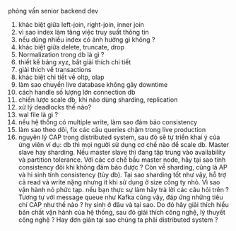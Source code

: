 phỏng vấn senior backend dev
1. khác biệt giữa left-join, right-join, inner join
2. vì sao index làm tăng việc truy suất thông tin
3. nếu dùng nhiều index có ảnh hưởng gì không ?
4. khác biệt giữa delete, truncate, drop
5. Normalization trong db là gì ?
6. thiết kế bảng xyz, bắt giải thích chi tiết
7. giải thích về transactions
8. khác biệt chi tiết về oltp, olap
9. làm sao chuyển live database không gây downtime
10. cách handle số lượng lớn connection db
11. chiến lược scale db, khi nào dùng sharding, replication
12. xử lý deadlocks thế nào?
13. wal file là gì ?
14. nếu hệ thống có multiple write, làm sao đảm bảo consistency
15. làm sao theo dõi, fix các câu queries chậm trong live production
16. nguyên lý CAP trong distributed system, sau đó sẽ tự triển khai ý của ứng viên
ví dụ: db thì mọi người sử dụng cơ chế nào để scale db. Master slave hay sharding. Nếu master slave thì đang tập trung vào availability và partition tolerance. Với các cơ chế bầu master node, hãy tại sao tính consistency đôi khi không đảm bảo được ? Còn về sharding, cũng là AP và hi sinh tính consistency (tùy db). Tại sao sharding tốt như vậy, hỗ trợ cả read và write nặng nhưng ít khi sử dụng ở size công ty nhỏ. Vì sao vận hành nó phức tạp. nếu bạn thực sự làm hãy trả lời các câu hỏi trên ? Tương tự với message queue như Kafka cũng vậy, đáp ứng những tiêu chí CAP như thế nào ? hy sinh ở đâu và tại sao. Do đó hãy giải thích hiểu bản chất vận hành của hệ thống, sau đó giải thích công nghệ, lý thuyết công nghệ ? Hay đơn giản tại sao chúng ta phải distributed system ?